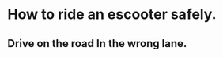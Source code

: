 
<body>
<h1>How to ride an escooter safely.</h1>
<h2>Drive on the road In the wrong lane.</h2>
</body>

